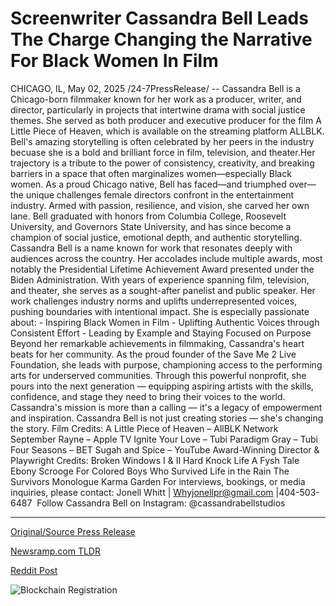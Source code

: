 # Screenwriter Cassandra Bell Leads The Charge Changing the Narrative For Black Women In Film

CHICAGO, IL, May 02, 2025 /24-7PressRelease/ -- Cassandra Bell is a Chicago-born filmmaker known for her work as a producer, writer, and director, particularly in projects that intertwine drama with social justice themes. She served as both producer and executive producer for the film A Little Piece of Heaven, which is available on the streaming platform ALLBLK.   Bell's amazing storytelling is often celebrated by her peers in the industry becuase she is a bold and brilliant force in film, television, and theater.Her trajectory is a tribute to the power of consistency, creativity, and breaking barriers in a space that often marginalizes women—especially Black women.  As a proud Chicago native, Bell has faced—and triumphed over—the unique challenges female directors confront in the entertainment industry. Armed with passion, resilience, and vision, she carved her own lane. Bell graduated with honors from Columbia College, Roosevelt University, and Governors State University, and has since become a champion of social justice, emotional depth, and authentic storytelling.  Cassandra Bell is a name known for work that resonates deeply with audiences across the country. Her accolades include multiple awards, most notably the Presidential Lifetime Achievement Award presented under the Biden Administration. With years of experience spanning film, television, and theater, she serves as a sought-after panelist and public speaker.  Her work challenges industry norms and uplifts underrepresented voices, pushing boundaries with intentional impact.   She is especially passionate about: - Inspiring Black Women in Film - Uplifting Authentic Voices through Consistent Effort - Leading by Example and Staying Focused on Purpose  Beyond her remarkable achievements in filmmaking, Cassandra's heart beats for her community. As the proud founder of the Save Me 2 Live Foundation, she leads with purpose, championing access to the performing arts for underserved communities. Through this powerful nonprofit, she pours into the next generation — equipping aspiring artists with the skills, confidence, and stage they need to bring their voices to the world. Cassandra's mission is more than a calling — it's a legacy of empowerment and inspiration.  Cassandra Bell is not just creating stories — she's changing the story.  Film Credits: A Little Piece of Heaven – AllBLK Network September Rayne – Apple TV Ignite Your Love – Tubi Paradigm Gray – Tubi Four Seasons – BET Sugah and Spice – YouTube  Award-Winning Director & Playwright Credits: Broken Windows I & II Hard Knock Life A Fysh Tale Ebony Scrooge For Colored Boys Who Survived Life in the Rain The Survivors Monologue Karma Garden  For interviews, bookings, or media inquiries, please contact: Jonell Whitt | Whyjonellpr@gmail.com |404-503-6487  Follow Cassandra Bell on Instagram: @cassandrabellstudios 

---

[Original/Source Press Release](https://www.24-7pressrelease.com/press-release/522396/screenwriter-cassandra-bell-leads-the-charge-changing-the-narrative-for-black-women-in-film)
                    

[Newsramp.com TLDR](https://newsramp.com/curated-news/award-winning-filmmaker-cassandra-bell-making-waves-in-the-entertainment-industry/c36e25c7a7271a1d858eb6915d5d5b69) 

 



[Reddit Post](https://www.reddit.com/r/AwardsAndRecognition/comments/1kd2y6x/awardwinning_filmmaker_cassandra_bell_making/) 



![Blockchain Registration](https://cdn.newsramp.app/24-7PressRelease/qrcode/255/2/roamUSzC.webp)